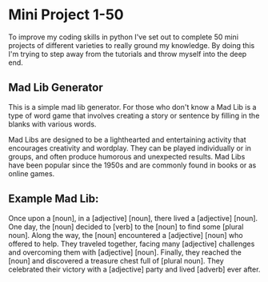 # Mini Project 1-50
To improve my coding skills in python I've set out to complete 50 mini projects of different varieties to really ground my knowledge. By doing this I'm trying to step away from the tutorials and throw myself into the deep end.

## Mad Lib Generator 
This is a simple mad lib generator. For those who don't know a Mad Lib is a type of word game that involves creating a story or sentence by filling in the blanks with various words. 

Mad Libs are designed to be a lighthearted and entertaining activity that encourages creativity and wordplay. They can be played individually or in groups, and often produce humorous and unexpected results. Mad Libs have been popular since the 1950s and are commonly found in books or as online games.

## Example Mad Lib:
Once upon a [noun], in a [adjective] [noun], there lived a [adjective] [noun]. One day, the [noun] decided to [verb] to the [noun] to find some [plural noun]. Along the way, the [noun] encountered a [adjective] [noun] who offered to help. They traveled together, facing many [adjective] challenges and overcoming them with [adjective] [noun]. Finally, they reached the [noun] and discovered a treasure chest full of [plural noun]. They celebrated their victory with a [adjective] party and lived [adverb] ever after.